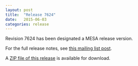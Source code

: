 ```yaml
---
layout: post
title:  "Release 7624"
date:   2015-06-03
categories: release
---
```


Revision 7624 has been designated a MESA release version.

For the full release notes, see [this mailing list post][notes].

[notes]:https://sourceforge.net/p/mesa/mailman/message/34171342/


A [ZIP file of this release][zip] is available for download.

[zip]:http://sourceforge.net/projects/mesa/files/releases/mesa-r7624.zip/download

